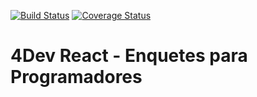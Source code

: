 [![Build Status](https://app.travis-ci.com/Vicenteefenequis/clean-react.svg?branch=master)](https://app.travis-ci.com/Vicenteefenequis/clean-react)
[![Coverage Status](https://coveralls.io/repos/github/Vicenteefenequis/clean-react/badge.svg?branch=1.2.0)](https://coveralls.io/github/Vicenteefenequis/clean-react?branch=1.2.0)

# **4Dev React - Enquetes para Programadores**